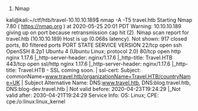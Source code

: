 1. Nmap

kali@kali:~/ctf/htb/travel-10.10.10.189$ nmap -A -T5 travel.htb
Starting Nmap 7.80 ( https://nmap.org ) at 2020-05-25 20:01 PDT
Warning: 10.10.10.189 giving up on port because retransmission cap hit (2).
Nmap scan report for travel.htb (10.10.10.189)
Host is up (0.068s latency).
Not shown: 917 closed ports, 80 filtered ports
PORT    STATE SERVICE  VERSION
22/tcp  open  ssh      OpenSSH 8.2p1 Ubuntu 4 (Ubuntu Linux; protocol 2.0)
80/tcp  open  http     nginx 1.17.6
|_http-server-header: nginx/1.17.6
|_http-title: Travel.HTB
443/tcp open  ssl/http nginx 1.17.6
|_http-server-header: nginx/1.17.6
|_http-title: Travel.HTB - SSL coming soon.
| ssl-cert: Subject: commonName=www.travel.htb/organizationName=Travel.HTB/countryName=UK
| Subject Alternative Name: DNS:www.travel.htb, DNS:blog.travel.htb, DNS:blog-dev.travel.htb
| Not valid before: 2020-04-23T19:24:29
|_Not valid after:  2030-04-21T19:24:29
Service Info: OS: Linux; CPE: cpe:/o:linux:linux_kernel